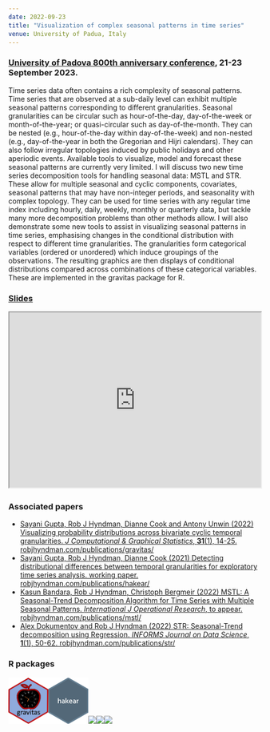 ```yaml
---
date: 2022-09-23
title: "Visualization of complex seasonal patterns in time series"
venue: University of Padua, Italy
---
```


### [University of Padova 800th anniversary conference](https://800years.stat.unipd.it/), 21-23 September 2023.

Time series data often contains a rich complexity of seasonal patterns. Time series that are observed at a sub-daily level can exhibit multiple seasonal patterns corresponding to different granularities. Seasonal granularities can be circular such as hour-of-the-day, day-of-the-week or month-of-the-year; or quasi-circular such as day-of-the-month. They can be nested (e.g., hour-of-the-day within day-of-the-week) and non-nested (e.g., day-of-the-year in both the Gregorian and Hijri calendars). They can also follow irregular topologies induced by public holidays and other aperiodic events. Available tools to visualize, model and forecast these seasonal patterns are currently very limited. I will discuss two new time series decomposition tools for handling seasonal data: MSTL and STR. These allow for multiple seasonal and cyclic components, covariates, seasonal patterns that may have non-integer periods, and seasonality with complex topology. They can be used for time series with any regular time index including hourly, daily, weekly, monthly or quarterly data, but tackle many more decomposition problems than other methods allow. I will also demonstrate some new tools to assist in visualizing seasonal patterns in time series, emphasising changes in the conditional distribution with respect to different time granularities. The granularities form categorical variables (ordered or unordered) which induce groupings of the observations. The resulting graphics are then displays of conditional distributions compared across combinations of these categorical variables. These are implemented in the gravitas package for R.

### [Slides](https://pkg.robjhyndman.com/complex_seasonality_talk/padova2022.html) <a href="https://github.com/robjhyndman/complex_seasonality_talk"><i class="fa fa-github"></i></a>


<iframe src="https://pkg.robjhyndman.com/complex_seasonality_talk/padova2022.html" width="100%" height=350>
</iframe>

<br>

### Associated papers

* [Sayani Gupta, Rob J Hyndman, Dianne Cook and Antony Unwin (2022) Visualizing probability distributions across bivariate cyclic temporal granularities. *J Computational & Graphical Statistics*, **31**(1), 14-25. robjhyndman.com/publications/gravitas/](/publications/gravitas/)
* [Sayani Gupta, Rob J Hyndman, Dianne Cook (2021) Detecting distributional differences between temporal granularities for exploratory time series analysis. working paper. robjhyndman.com/publications/hakear/](/publications/hakear/)
* [Kasun Bandara, Rob J Hyndman, Christoph Bergmeir (2022) MSTL: A Seasonal-Trend Decomposition Algorithm for Time Series with Multiple Seasonal Patterns. *International J Operational Research*, to appear. robjhyndman.com/publications/mstl/](/publications/mstl/)
* [Alex Dokumentov and Rob J Hyndman (2022) STR: Seasonal-Trend decomposition using Regression. *INFORMS Journal on Data Science*, <b>1</b>(1), 50-62. robjhyndman.com/publications/str/](/publications/str/)

### R packages

<a href="https://cran.r-project.org/package=gravitas"><img src="https://github.com/Sayani07/gravitas/raw/master/man/figures/logo.png" width=80></a><a href="https://github.com/Sayani07/hakear"><img src = "/software/stickers/hakear.png" width=80></a><a href="https://pkg.robjhyndman.com/forecast"><img src = "https://pkg.robjhyndman.com/forecast/reference/figures/logo.png" width=80></a><a href="https://feasts.tidyverts.org"><img src = "http://feasts.tidyverts.org/reference/figures/logo.png" width=80></a><a href="https://cran.r-project.org/package=stR"><img src = "https://robjhyndman.com/software/stickers/stR.png" width=80></a>
